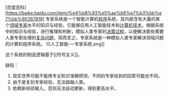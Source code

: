 [百度百科][https://baike.baidu.com/item/%e4%b8%93%e5%ae%b6%e7%b3%bb%e7%bb%9f/267819]
专家系统是一个智能计算机[程序](https://baike.baidu.com/item/%E7%A8%8B%E5%BA%8F/13831935?fromModule=lemma_inlink)系统，其内部含有大量的某个[领域专家](https://baike.baidu.com/item/%E9%A2%86%E5%9F%9F%E4%B8%93%E5%AE%B6/56065383?fromModule=lemma_inlink)水平的知识与经验，它能够应用人工智能技术和[计算机技术](https://baike.baidu.com/item/%E8%AE%A1%E7%AE%97%E6%9C%BA%E6%8A%80%E6%9C%AF/1127562?fromModule=lemma_inlink)，根据系统中的知识与经验，进行推理和判断，模拟人类专家的[决策过程](https://baike.baidu.com/item/%E5%86%B3%E7%AD%96%E8%BF%87%E7%A8%8B/6714639?fromModule=lemma_inlink)，以便解决那些需要人类专家处理的[复杂问题](https://baike.baidu.com/item/%E5%A4%8D%E6%9D%82%E9%97%AE%E9%A2%98/22500441?fromModule=lemma_inlink)，简而言之，专家系统是一种模拟人类专家解决领域问题的计算机程序系统。
![[人工智能──专家系统.png]]

这个系统的制造逻辑基于[[符号主义]]。

缺陷：
1. 现实世界可能不能用专业知识准确预测，不同的专家给到的回答可能也不同。
2. 由于是复刻专家经验，无法超越人类。
3. 依赖新经验输入，否则无法自动更新，得到更高水平。